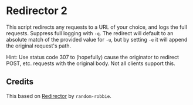# Redirector 2

This script redirects any requests to a URL of your choice, and logs the full requests. Suppress full logging with `-q`. The redirect will default to an absolute match of the provided value for `-u`, but by setting `-e` it will append the original request's path.


Hint: Use status code 307 to (hopefully) cause the originator to redirect POST, etc. requests with the original body. Not all clients support this.

## Credits

This based on [Redirector](https://github.com/random-robbie/redirector) by `random-robbie`.
